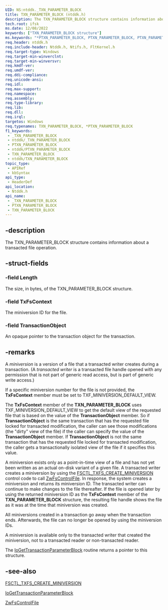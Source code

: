 ```yaml
---
UID: NS:ntddk._TXN_PARAMETER_BLOCK
title: TXN_PARAMETER_BLOCK (ntddk.h)
description: The TXN_PARAMETER_BLOCK structure contains information about a transacted file operation.
tech.root: ifsk
ms.date: 12/08/2022
keywords: ["TXN_PARAMETER_BLOCK structure"]
ms.keywords: "*PTXN_PARAMETER_BLOCK, PTXN_PARAMETER_BLOCK, PTXN_PARAMETER_BLOCK structure pointer [Installable File System Drivers], TXN_PARAMETER_BLOCK, TXN_PARAMETER_BLOCK structure [Installable File System Drivers], _TXN_PARAMETER_BLOCK, fileinformationstructures_fd9a870c-f8bf-4a9d-8f7c-1dfbdcbab7aa.xml, ifsk.txn_parameter_block, ntddk/PTXN_PARAMETER_BLOCK, ntddk/_TXN_PARAMETER_BLOCK"
req.header: ntddk.h
req.include-header: Ntddk.h, Ntifs.h, FltKernel.h
req.target-type: Windows
req.target-min-winverclnt:
req.target-min-winversvr: 
req.kmdf-ver: 
req.umdf-ver: 
req.ddi-compliance: 
req.unicode-ansi: 
req.idl: 
req.max-support: 
req.namespace: 
req.assembly: 
req.type-library: 
req.lib: 
req.dll: 
req.irql: 
targetos: Windows
req.typenames: TXN_PARAMETER_BLOCK, *PTXN_PARAMETER_BLOCK
f1_keywords:
 - _TXN_PARAMETER_BLOCK
 - ntddk/_TXN_PARAMETER_BLOCK
 - PTXN_PARAMETER_BLOCK
 - ntddk/PTXN_PARAMETER_BLOCK
 - TXN_PARAMETER_BLOCK
 - ntddk/TXN_PARAMETER_BLOCK
topic_type:
 - APIRef
 - kbSyntax
api_type:
 - HeaderDef
api_location:
 - Ntddk.h
api_name:
 - _TXN_PARAMETER_BLOCK
 - PTXN_PARAMETER_BLOCK
 - TXN_PARAMETER_BLOCK
---
```


## -description

The TXN_PARAMETER_BLOCK structure contains information about a transacted file operation.

## -struct-fields

### -field Length

The size, in bytes, of the TXN_PARAMETER_BLOCK structure.

### -field TxFsContext

The miniversion ID for the file.

### -field TransactionObject

An opaque pointer to the transaction object for the transaction.

## -remarks

A *miniversion* is a version of a file that a transacted writer creates during a transaction. (A *transacted writer* is a transacted file handle opened with any permission that is not part of generic read access, but is part of generic write access.)

If a specific miniversion number for the file is not provided, the **TxFsContext** member must be set to TXF_MINIVERSION_DEFAULT_VIEW.

The **TxFsContext** member of the **TXN_PARAMETER_BLOCK** uses TXF_MINIVERSION_DEFAULT_VIEW to get the default view of the requested file that is based on the value of the **TransactionObject** member.  So if **TransactionObject** is the same transaction that has the requested file locked for transacted modification, the caller can see those modifications (the "dirty" view of the file) if the caller can specify the value of the **TransactionObject** member.  If **TransactionObject** is not the same transaction that has the requested file locked for transacted modification, the caller gets a transactionally isolated view of the file if it specifies this value.  

A miniversion exists only as a point-in-time view of a file and has not yet been written as an actual on-disk variant of a given file.  A transacted writer creates a miniversion by using the [FSCTL_TXFS_CREATE_MINIVERSION](/windows/win32/api/winioctl/ni-winioctl-fsctl_txfs_create_miniversion) control code to call [ZwFsControlFile](/previous-versions/ff566462(v=vs.85)).  In response, the system creates a miniversion and returns its miniversion ID.  The transacted writer can continue to make changes to the file thereafter.  If the file is opened later by using the returned miniversion ID as the **TxFsContext** member of the **TXN_PARAMETER_BLOCK** structure, the resulting file handle shows the file as it was at the time that miniversion was created.

All miniversions created in a transaction go away when the transaction ends.  Afterwards, the file can no longer be opened by using the miniversion IDs.

A miniversion is available only to the transacted writer that created the miniversion, not to a transacted reader or non-transacted reader.

The [IoGetTransactionParameterBlock](/windows-hardware/drivers/ddi/ntddk/nf-ntddk-iogettransactionparameterblock) routine returns a pointer to this structure.

## -see-also

[FSCTL_TXFS_CREATE_MINIVERSION](/windows/win32/api/winioctl/ni-winioctl-fsctl_txfs_create_miniversion)

[IoGetTransactionParameterBlock](/windows-hardware/drivers/ddi/ntddk/nf-ntddk-iogettransactionparameterblock)

[ZwFsControlFile](/previous-versions/ff566462(v=vs.85))
